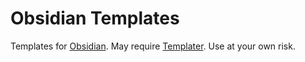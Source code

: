 # Obsidian Templates

Templates for [Obsidian](https://obsidian.md/). May require [Templater](https://github.com/SilentVoid13/Templater). Use at your own risk.


